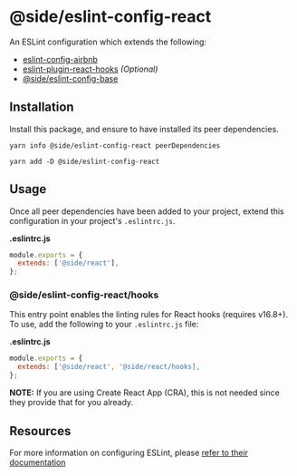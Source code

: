 # @side/eslint-config-react

An ESLint configuration which extends the following:

- [eslint-config-airbnb](https://github.com/airbnb/javascript/tree/master/packages/eslint-config-airbnb)
- [eslint-plugin-react-hooks](https://github.com/facebook/react/tree/master/packages/eslint-plugin-react-hooks) _(Optional)_
- [@side/eslint-config-base](https://github.com/reside-eng/lint-config/tree/master/packages/eslint-config-base)

## Installation

Install this package, and ensure to have installed its peer dependencies.

`yarn info @side/eslint-config-react peerDependencies`

`yarn add -D @side/eslint-config-react`

## Usage

Once all peer dependencies have been added to your project, extend this configuration in your project's `.eslintrc.js`.

**.eslintrc.js**

```js
module.exports = {
  extends: ['@side/react'],
};
```

### @side/eslint-config-react/hooks

This entry point enables the linting rules for React hooks (requires v16.8+). To use, add the following to your `.eslintrc.js` file:

**.eslintrc.js**

```js
module.exports = {
  extends: ['@side/react', '@side/react/hooks],
};
```

**NOTE:** If you are using Create React App (CRA), this is not needed since they provide that for you already.

## Resources

For more information on configuring ESLint, please [refer to their documentation](https://eslint.org/docs/user-guide/configuring)
